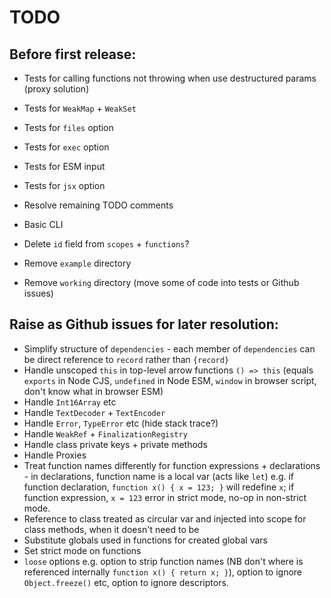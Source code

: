 # TODO

## Before first release:

* Tests for calling functions not throwing when use destructured params (proxy solution)
* Tests for `WeakMap` + `WeakSet`
* Tests for `files` option
* Tests for `exec` option
* Tests for ESM input
* Tests for `jsx` option
* Resolve remaining TODO comments
* Basic CLI

* Delete `id` field from `scopes` + `functions`?
* Remove `example` directory
* Remove `working` directory (move some of code into tests or Github issues)

## Raise as Github issues for later resolution:

* Simplify structure of `dependencies` - each member of `dependencies` can be direct reference to `record` rather than `{record}`
* Handle unscoped `this` in top-level arrow functions `() => this` (equals `exports` in Node CJS, `undefined` in Node ESM, `window` in browser script, don't know what in browser ESM)
* Handle `Int16Array` etc
* Handle `TextDecoder` + `TextEncoder`
* Handle `Error`, `TypeError` etc (hide stack trace?)
* Handle `WeakRef` + `FinalizationRegistry`
* Handle class private keys + private methods
* Handle Proxies
* Treat function names differently for function expressions + declarations - in declarations, function name is a local var (acts like `let`) e.g. if function declaration, `function x() { x = 123; }` will redefine `x`; if function expression, `x = 123` error in strict mode, no-op in non-strict mode.
* Reference to class treated as circular var and injected into scope for class methods, when it doesn't need to be
* Substitute globals used in functions for created global vars
* Set strict mode on functions
* `loose` options e.g. option to strip function names (NB don't where is referenced internally `function x() { return x; }`), option to ignore `Object.freeze()` etc, option to ignore descriptors.
